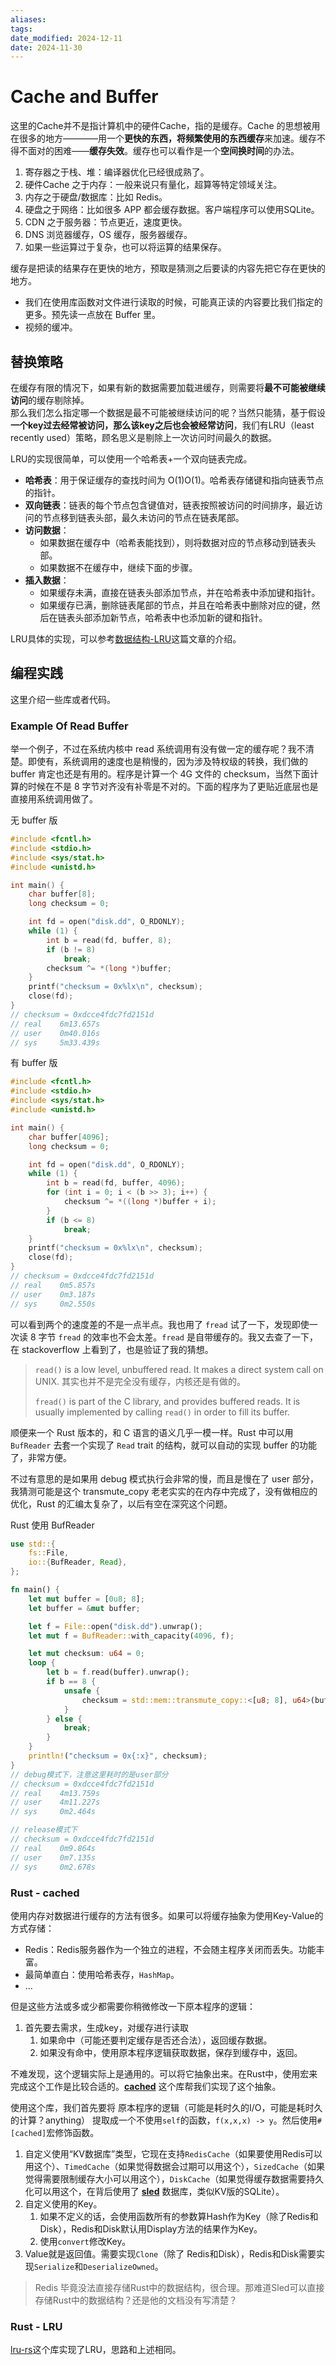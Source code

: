 ```yaml
---
aliases: 
tags: 
date_modified: 2024-12-11
date: 2024-11-30
---
```


# Cache and Buffer

这里的Cache并不是指计算机中的硬件Cache，指的是缓存。Cache 的思想被用在很多的地方————用一个**更快的东西，将频繁使用的东西缓存**来加速。缓存不得不面对的困难——**缓存失效**。缓存也可以看作是一个**空间换时间**的办法。

1. 寄存器之于栈、堆：编译器优化已经很成熟了。
2. 硬件Cache 之于内存：一般来说只有量化，超算等特定领域关注。
3. 内存之于硬盘/数据库：比如 Redis。
4. 硬盘之于网络：比如很多 APP 都会缓存数据。客户端程序可以使用SQLite。
5. CDN 之于服务器：节点更近，速度更快。
6. DNS 浏览器缓存，OS 缓存，服务器缓存。
7. 如果一些运算过于复杂，也可以将运算的结果保存。

缓存是把读的结果存在更快的地方，预取是猜测之后要读的内容先把它存在更快的地方。

- 我们在使用库函数对文件进行读取的时候，可能真正读的内容要比我们指定的更多。预先读一点放在 Buffer 里。
- 视频的缓冲。

## 替换策略

在缓存有限的情况下，如果有新的数据需要加载进缓存，则需要将**最不可能被继续访问**的缓存剔除掉。  
那么我们怎么指定哪一个数据是最不可能被继续访问的呢？当然只能猜，基于假设 **一个key过去经常被访问，那么该key之后也会被经常访问**，我们有LRU（least recently used）策略，顾名思义是剔除上一次访问时间最久的数据。

LRU的实现很简单，可以使用一个哈希表+一个双向链表完成。

- **哈希表**：用于保证缓存的查找时间为 O(1)O(1)。哈希表存储键和指向链表节点的指针。
- **双向链表**：链表的每个节点包含键值对，链表按照被访问的时间排序，最近访问的节点移到链表头部，最久未访问的节点在链表尾部。
- **访问数据**：
    - 如果数据在缓存中（哈希表能找到），则将数据对应的节点移动到链表头部。
    - 如果数据不在缓存中，继续下面的步骤。
- **插入数据**：
    - 如果缓存未满，直接在链表头部添加节点，并在哈希表中添加键和指针。
    - 如果缓存已满，删除链表尾部的节点，并且在哈希表中删除对应的键，然后在链表头部添加新节点，哈希表中也添加新的键和指针。

LRU具体的实现，可以参考[数据结构-LRU](../../基础知识/数据结构与算法/LRU.md)这篇文章的介绍。

## 编程实践

这里介绍一些库或者代码。

### Example Of Read Buffer

举一个例子，不过在系统内核中 read 系统调用有没有做一定的缓存呢？我不清楚。即使有，系统调用的速度也是稍慢的，因为涉及特权级的转换，我们做的 buffer 肯定也还是有用的。程序是计算一个 4G 文件的 checksum，当然下面计算的时候在不是 8 字节对齐没有补零是不对的。下面的程序为了更贴近底层也是直接用系统调用做了。

无 buffer 版

```c
#include <fcntl.h>
#include <stdio.h>
#include <sys/stat.h>
#include <unistd.h>

int main() {
    char buffer[8];
    long checksum = 0;

    int fd = open("disk.dd", O_RDONLY);
    while (1) {
        int b = read(fd, buffer, 8);
        if (b != 8)
            break;
        checksum ^= *(long *)buffer;
    }
    printf("checksum = 0x%lx\n", checksum);
    close(fd);
}
// checksum = 0xdcce4fdc7fd2151d
// real    6m13.657s
// user    0m40.016s
// sys     5m33.439s
```

有 buffer 版

```c
#include <fcntl.h>
#include <stdio.h>
#include <sys/stat.h>
#include <unistd.h>

int main() {
    char buffer[4096];
    long checksum = 0;

    int fd = open("disk.dd", O_RDONLY);
    while (1) {
        int b = read(fd, buffer, 4096);
        for (int i = 0; i < (b >> 3); i++) {
            checksum ^= *((long *)buffer + i);
        }
        if (b <= 8)
            break;
    }
    printf("checksum = 0x%lx\n", checksum);
    close(fd);
}
// checksum = 0xdcce4fdc7fd2151d
// real    0m5.857s
// user    0m3.187s
// sys     0m2.550s
```

可以看到两个的速度差的不是一点半点。我也用了 `fread` 试了一下，发现即使一次读 8 字节 `fread` 的效率也不会太差。`fread` 是自带缓存的。我又去查了一下，在 stackoverflow 上看到了，也是验证了我的猜想。

> `read()` is a low level, unbuffered read. It makes a direct system call on UNIX. 其实也并不是完全没有缓存，内核还是有做的。
> 
> `fread()` is part of the C library, and provides buffered reads. It is usually implemented by calling `read()` in order to fill its buffer.

顺便来一个 Rust 版本的，和 C 语言的语义几乎一模一样。Rust 中可以用 `BufReader` 去套一个实现了 `Read` trait 的结构，就可以自动的实现 buffer 的功能了，非常方便。

不过有意思的是如果用 debug 模式执行会非常的慢，而且是慢在了 user 部分，我猜测可能是这个 transmute_copy 老老实实的在内存中完成了，没有做相应的优化，Rust 的汇编太复杂了，以后有空在深究这个问题。

Rust 使用 BufReader

```rust
use std::{
    fs::File,
    io::{BufReader, Read},
};

fn main() {
    let mut buffer = [0u8; 8];
    let buffer = &mut buffer;

    let f = File::open("disk.dd").unwrap();
    let mut f = BufReader::with_capacity(4096, f);

    let mut checksum: u64 = 0;
    loop {
        let b = f.read(buffer).unwrap();
        if b == 8 {
            unsafe {
                checksum = std::mem::transmute_copy::<[u8; 8], u64>(buffer) ^ checksum;
            }
        } else {
            break;
        }
    }
    println!("checksum = 0x{:x}", checksum);
}
// debug模式下，注意这里耗时的是user部分
// checksum = 0xdcce4fdc7fd2151d
// real    4m13.759s
// user    4m11.227s
// sys     0m2.464s

// release模式下
// checksum = 0xdcce4fdc7fd2151d
// real    0m9.864s
// user    0m7.135s
// sys     0m2.678s
```

### Rust - cached

使用内存对数据进行缓存的方法有很多。如果可以将缓存抽象为使用Key-Value的方式存储：

- Redis：Redis服务器作为一个独立的进程，不会随主程序关闭而丢失。功能丰富。
- 最简单直白：使用哈希表存，`HashMap`。
- ...

但是这些方法或多或少都需要你稍微修改一下原本程序的逻辑：

1. 首先要去需求，生成key，对缓存进行读取
    1. 如果命中（可能还要判定缓存是否还合法），返回缓存数据。
    2. 如果没有命中，使用原本程序逻辑获取数据，保存到缓存中，返回。

不难发现，这个逻辑实际上是通用的。可以将它抽象出来。在Rust中，使用宏来完成这个工作是比较合适的。**[cached](https://github.com/jaemk/cached)** 这个库帮我们实现了这个抽象。

使用这个库，我们首先要将 原本程序的逻辑（可能是耗时久的I/O，可能是耗时久的计算？anything） 提取成一个不使用`self`的函数，`f(x,x,x) -> y`。然后使用`#[cached]`宏修饰函数。

1. 自定义使用“KV数据库”类型，它现在支持`RedisCache`（如果要使用Redis可以用这个）、`TimedCache`（如果觉得数据会过期可以用这个），`SizedCache`（如果觉得需要限制缓存大小可以用这个），`DiskCache`（如果觉得缓存数据需要持久化可以用这个，在背后使用了 **[sled](https://github.com/spacejam/sled)** 数据库，类似KV版的SQLite）。
2. 自定义使用的Key。
    1. 如果不定义的话，会使用函数所有的参数算Hash作为Key（除了Redis和Disk），Redis和Disk默认用Display方法的结果作为Key。
    2. 使用`convert`修改Key。
3. Value就是返回值。需要实现`Clone`（除了 Redis和Disk），Redis和Disk需要实现`Serialize`和`DeserializeOwned`。

> Redis 毕竟没法直接存储Rust中的数据结构，很合理。那难道Sled可以直接存储Rust中的数据结构？还是他的文档没有写清楚？

### Rust - LRU

[lru-rs](https://github.com/jeromefroe/lru-rs)这个库实现了LRU，思路和上述相同。

